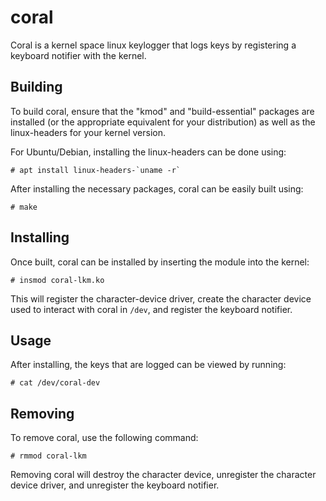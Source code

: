 # coral

Coral is a kernel space linux keylogger that logs keys by registering a keyboard notifier with
the kernel.

## Building

To build coral, ensure that the "kmod" and "build-essential" packages are installed (or the
appropriate equivalent for your distribution) as well as the linux-headers for your kernel version.

For Ubuntu/Debian, installing the linux-headers can be done using:
```
# apt install linux-headers-`uname -r`
```

After installing the necessary packages, coral can be easily built using:
```
# make
```

## Installing

Once built, coral can be installed by inserting the module into the kernel:
```
# insmod coral-lkm.ko
```

This will register the character-device driver, create the character device used to interact
with coral in `/dev`, and register the keyboard notifier.

## Usage

After installing, the keys that are logged can be viewed by running:
```
# cat /dev/coral-dev
```

## Removing

To remove coral, use the following command:
```
# rmmod coral-lkm
```

Removing coral will destroy the character device, unregister the character device driver,
and unregister the keyboard notifier.
